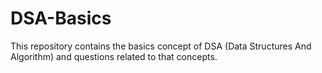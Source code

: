 # DSA-Basics
This repository contains the basics concept of DSA (Data Structures And Algorithm) and questions related to that concepts.
